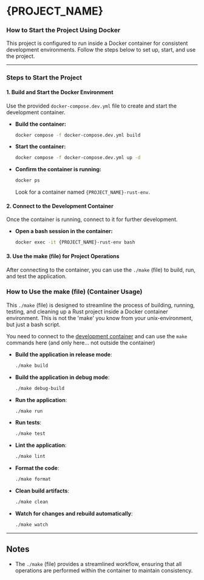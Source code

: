 # {PROJECT_NAME}
### **How to Start the Project Using Docker**
This project is configured to run inside a Docker container for consistent development environments. Follow the steps below to set up, start, and use the project.

---

### **Steps to Start the Project**

#### **1. Build and Start the Docker Environment**
Use the provided `docker-compose.dev.yml` file to create and start the development container.

- **Build the container:**
  ```bash
  docker compose -f docker-compose.dev.yml build
  ```

- **Start the container:**
  ```bash
  docker compose -f docker-compose.dev.yml up -d
  ```

- **Confirm the container is running:**
  ```bash
  docker ps
  ```
  Look for a container named `{PROJECT_NAME}-rust-env`.

#### **2. Connect to the Development Container**
Once the container is running, connect to it for further development.

- **Open a bash session in the container:**
  ```bash
  docker exec -it {PROJECT_NAME}-rust-env bash
  ```

#### **3. Use the make (file) for Project Operations**
After connecting to the container, you can use the `./make` (file) to build, run, and test the application.


### **How to Use the make (file) (Container Usage)**

This `./make` (file) is designed to streamline the process of building, running, testing, and cleaning up a Rust project inside a Docker container environment. This is not the 'make' you know from your unix-environment, but just a bash script.

You need to connect to the [development container](#2-connect-to-the-development-container) and can use the `make` commands here (and only here... not outside the container)

- **Build the application in release mode**:
  ```bash
  ./make build
  ```
- **Build the application in debug mode**:
  ```bash
  ./make debug-build
  ```
- **Run the application**:
  ```bash
  ./make run
  ```
- **Run tests**:
  ```bash
  ./make test
  ```
- **Lint the application**:
  ```bash
  ./make lint
  ```
- **Format the code**:
  ```bash
  ./make format
  ```
- **Clean build artifacts**:
  ```bash
  ./make clean
  ```
- **Watch for changes and rebuild automatically**:
  ```bash
  ./make watch
  ```

---

## Notes
- The `./make` (file) provides a streamlined workflow, ensuring that all operations are performed within the container to maintain consistency.
